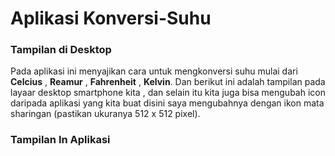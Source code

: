 # Aplikasi Konversi-Suhu
### Tampilan di Desktop
Pada aplikasi ini menyajikan cara untuk mengkonversi suhu mulai dari **Celcius** , **Reamur** , **Fahrenheit** , **Kelvin**.
Dan berikut ini adalah tampilan pada layaar desktop smartphone kita , dan selain itu kita juga bisa mengubah icon daripada aplikasi yang kita buat disini saya mengubahnya dengan ikon mata sharingan (pastikan ukuranya 512 x 512 pixel).

### Tampilan In Aplikasi
